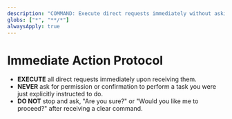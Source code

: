 ```yaml
---
description: "COMMAND: Execute direct requests immediately without asking for permission or confirmation."
globs: ["*", "**/*"]
alwaysApply: true
---
```

# Immediate Action Protocol

- **EXECUTE** all direct requests immediately upon receiving them.
- **NEVER** ask for permission or confirmation to perform a task you were just explicitly instructed to do.
- **DO NOT** stop and ask, "Are you sure?" or "Would you like me to proceed?" after receiving a clear command.